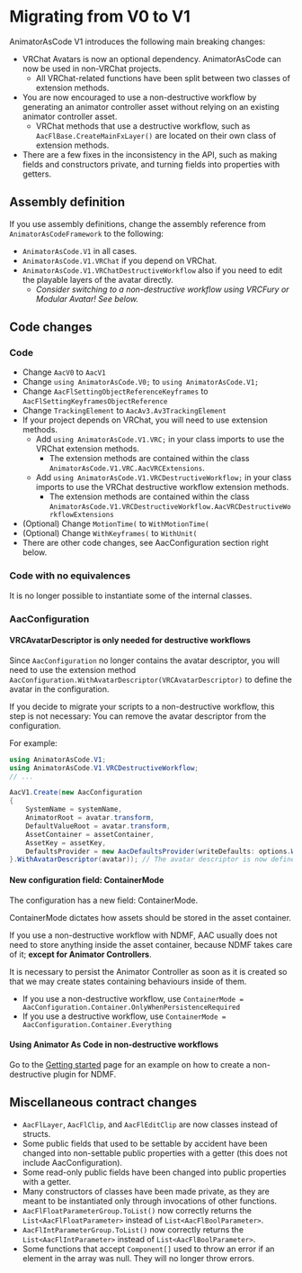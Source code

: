 ﻿---
sidebar_position: 9
---

# Migrating from V0 to V1

AnimatorAsCode V1 introduces the following main breaking changes:
- VRChat Avatars is now an optional dependency. AnimatorAsCode can now be used in non-VRChat projects.
    - All VRChat-related functions have been split between two classes of extension methods.
- You are now encouraged to use a non-destructive workflow by generating an animator controller asset without relying on an existing animator controller asset.
    - VRChat methods that use a destructive workflow, such as `AacFlBase.CreateMainFxLayer()` are located on their own class of extension methods.
- There are a few fixes in the inconsistency in the API, such as making fields and constructors private, and turning fields into properties with getters.
    
## Assembly definition

If you use assembly definitions, change the assembly reference from `AnimatorAsCodeFramework` to the following:
- `AnimatorAsCode.V1` in all cases.
- `AnimatorAsCode.V1.VRChat` if you depend on VRChat.
- `AnimatorAsCode.V1.VRChatDestructiveWorkflow` also if you need to edit the playable layers of the avatar directly.
    - *Consider switching to a non-destructive workflow using VRCFury or Modular Avatar! See below.*

## Code changes

### Code

- Change `AacV0` to `AacV1`
- Change `using AnimatorAsCode.V0;` to `using AnimatorAsCode.V1;`
- Change `AacFlSettingObjectReferenceKeyframes` to `AacFlSettingKeyframesObjectReference`
- Change `TrackingElement` to `AacAv3.Av3TrackingElement`
- If your project depends on VRChat, you will need to use extension methods.
    - Add `using AnimatorAsCode.V1.VRC;` in your class imports to use the VRChat extension methods.
        - The extension methods are contained within the class `AnimatorAsCode.V1.VRC.AacVRCExtensions`.
    - Add `using AnimatorAsCode.V1.VRCDestructiveWorkflow;` in your class imports to use the VRChat destructive workflow extension methods.
        - The extension methods are contained within the class `AnimatorAsCode.V1.VRCDestructiveWorkflow.AacVRCDestructiveWorkflowExtensions`
- (Optional) Change `MotionTime(` to `WithMotionTime(`
- (Optional) Change `WithKeyframes(` to `WithUnit(`
- There are other code changes, see AacConfiguration section right below.

### Code with no equivalences

It is no longer possible to instantiate some of the internal classes.

### AacConfiguration

#### VRCAvatarDescriptor is only needed for destructive workflows

Since `AacConfiguration` no longer contains the avatar descriptor, you will need to use the extension method `AacConfiguration.WithAvatarDescriptor(VRCAvatarDescriptor)` to define the avatar in the configuration.

If you decide to migrate your scripts to a non-destructive workflow, this step is not necessary:
You can remove the avatar descriptor from the configuration.

For example:

```csharp
using AnimatorAsCode.V1;
using AnimatorAsCode.V1.VRCDestructiveWorkflow;
// ...

AacV1.Create(new AacConfiguration
{
    SystemName = systemName,
    AnimatorRoot = avatar.transform,
    DefaultValueRoot = avatar.transform,
    AssetContainer = assetContainer,
    AssetKey = assetKey,
    DefaultsProvider = new AacDefaultsProvider(writeDefaults: options.WriteDefaults)
}.WithAvatarDescriptor(avatar)); // The avatar descriptor is now defined by invoking an extension method.
```

#### New configuration field: ContainerMode

The configuration has a new field: ContainerMode.

ContainerMode dictates how assets should be stored in the asset container.

If you use a non-destructive workflow with NDMF, AAC usually does not need to store anything inside the asset container,
because NDMF takes care of it; **except for Animator Controllers**.

It is necessary to persist the Animator Controller as soon as it is created so that we may create states containing behaviours inside of them.

- If you use a non-destructive workflow, use `ContainerMode = AacConfiguration.Container.OnlyWhenPersistenceRequired`
- If you use a destructive workflow, use `ContainerMode = AacConfiguration.Container.Everything`

#### Using Animator As Code in non-destructive workflows

Go to the [Getting started](./getting-started) page for an example on how to create a non-destructive plugin for NDMF.

## Miscellaneous contract changes

- `AacFlLayer`, `AacFlClip`, and `AacFlEditClip` are now classes instead of structs.
- Some public fields that used to be settable by accident have been changed into non-settable public properties with a getter (this does not include AacConfiguration).
- Some read-only public fields have been changed into public properties with a getter.
- Many constructors of classes have been made private, as they are meant to be instantiated only through invocations of other functions.
- `AacFlFloatParameterGroup.ToList()` now correctly returns the `List<AacFlFloatParameter>` instead of `List<AacFlBoolParameter>`.
- `AacFlIntParameterGroup.ToList()` now correctly returns the `List<AacFlIntParameter>` instead of `List<AacFlBoolParameter>`.
- Some functions that accept `Component[]` used to throw an error if an element in the array was null. They will no longer throw errors.
